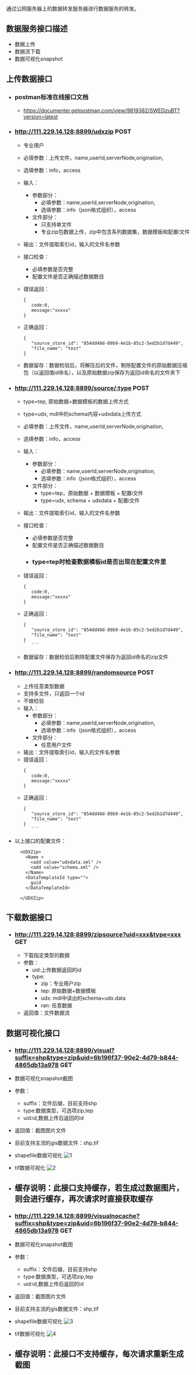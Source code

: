 通过公网服务器上的数据转发服务器进行数据服务的转发。

##  数据服务接口描述
- 数据上传
- 数据流下载
- 数据可视化snapshot


## 上传数据接口

- ### postman标准在线接口文档
  - https://documenter.getpostman.com/view/9819382/SWEDzuBT?version=latest
- ### http://111.229.14.128:8899/udxzip POST
  - 专业用户
  - 必填参数：上传文件，name,userId,serverNode,origination,
  - 选填参数：info，access
  
  - 输入：
    - 参数部分：
      - 必填参数：name,userId,serverNode,origination,
      - 选填参数：info（json格式组织），access
    - 文件部分：
      - 只支持单文件
      - 专业zip包数据上传，zip中包含系列数据集，数据模板和配置i文件
  - 输出：文件提取索引id，输入的文件名参数
  
  - 接口检查：
    - 必填参数是否完整
    - 配置文件是否正确描述数据数目
  
  - 错误返回：
     ```
    {
        code:0,
        message:"xxxxx"
    }
      ``` 
  - 正确返回：
     ```
    {
        "source_store_id": "854dd40d-89b9-4e1b-85c2-5ed2b1d7d449",
        "file_name": "test"
    }
    ```
  - 数据留存：数据检验后，将解压后的文件，剔除配置文件的原始数据压缩包（以返回值id命名），以及原始数据zip保存为返回id命名的文件夹下
- ### http://111.229.14.128:8899/source/:type POST
  
  - type=tep, 原始数据+数据模板的数据上传方式
  - type=udx, mdl中的schema内容+udxdata上传方式
  
  - 必填参数：上传文件，name,userId,serverNode,origination,
  - 选填参数：info，access

  - 输入：
    - 参数部分：
      - 必填参数：name,userId,serverNode,origination,
      - 选填参数：info（json格式组织），access
    - 文件部分：
      - type=tep，原始数据 + 数据模板 + 配置i文件
      - type=udx, schema + udxdata + 配置i文件
  - 输出：文件提取索引id，输入的文件名参数
  - 接口检查：
  
    - 必填参数是否完整
    - 配置文件是否正确描述数据数目
    - ### type=tep时检查数据模板id是否出现在配置文件里
  
  - 错误返回：
     ```
    {
        code:0,
        message:"xxxxx"
    }
      ``` 
  - 正确返回：
     ```
    {
        "source_store_id": "854dd40d-89b9-4e1b-85c2-5ed2b1d7d449",
        "file_name": "test"
    }
        ```
  - 数据留存：数据检验后剔除配置文件保存为返回id命名的zip文件

- ### http://111.229.14.128:8899/randomsource POST
  
  - 上传任意类型数据
  - 支持多文件，只返回一个id
  - 不做检验
  - 输入：
    - 参数部分：
      - 必填参数：name,userId,serverNode,origination,
      - 选填参数：info（json格式组织），access
    - 文件部分：
      - 任意用户文件
  - 输出：文件提取索引id，输入的文件名参数
  - 错误返回：
     ```
    {
        code:0,
        message:"xxxxx"
    }
      ``` 
  - 正确返回：
     ```
    {
        "source_store_id": "854dd40d-89b9-4e1b-85c2-5ed2b1d7d449",
        "file_name": "test"
    }
        ```

-  以上接口的配置文件：

      ```
        <UDXZip>
          <Name >
            <add value="udxdata.xml" />
            <add value="schema.xml" />
          </Name>
          <DataTemplateId type="">
            guid
          </DataTemplateId>
          
        </UDXZip>

      ```


## 下载数据接口

- ### http://111.229.14.128:8899/zipsource?uid=xxx&type=xxx GET
  - 下载指定类型的数据
  - 参数：
    - uid:上传数据返回的id
    - type:
      - zip：专业用户zip
      - tep: 原始数据+数据模板
      - udx: mdl中读出的schema+udx.data
      - ran: 任意数据
  - 返回值：文件数据流


## 数据可视化接口

- ### http://111.229.14.128:8899/visual?suffix=shp&type=zip&uid=6b196f37-90e2-4d79-b844-4865db13a978 GET
- 数据可视化snapshot截图
- 参数：
  - suffix：文件后缀，目前支持shp
  - type:数据类型，可选项zip,tep
  - uid:id,数据上传后返回的id
- 返回值：截图图片文件
- 目前支持主流的gis数据文件：shp,tif
- shapefile数据可视化
![1](/snapShotCache/09ee3e4b-d350-45f7-b616-64027cc61494.png)
- tif数据可视化
![2](/snapShotCache/1ae50628-ec77-4e7e-b9f8-3c2316021357.png)
- ## 缓存说明：此接口支持缓存，若生成过数据图片，则会进行缓存，再次请求时直接获取缓存

- ### http://111.229.14.128:8899/visualnocache?suffix=shp&type=zip&uid=6b196f37-90e2-4d79-b844-4865db13a978 GET
- 数据可视化snapshot截图
- 参数：
  - suffix：文件后缀，目前支持shp
  - type:数据类型，可选项zip,tep
  - uid:id,数据上传后返回的id
- 返回值：截图图片文件
- 目前支持主流的gis数据文件：shp,tif
- shapefile数据可视化
![3](/snapShotCache/09ee3e4b-d350-45f7-b616-64027cc61494.png)
- tif数据可视化
![4](/snapShotCache/1ae50628-ec77-4e7e-b9f8-3c2316021357.png)
- ## 缓存说明：此接口不支持缓存，每次请求重新生成截图
